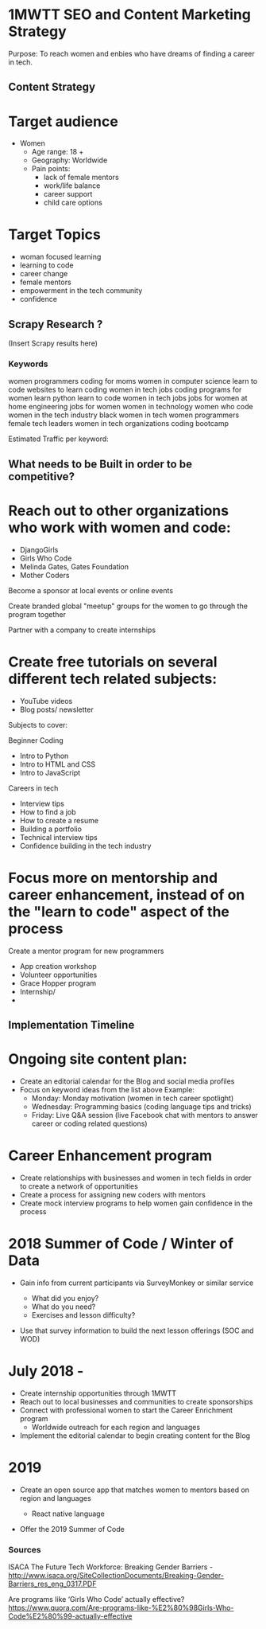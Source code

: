 # 1MWTT SEO and Content Marketing Strategy

Purpose: To reach women and enbies who have dreams of finding a career in tech.

## Content Strategy

# Target audience
- Women
  - Age range: 18 +
  - Geography: Worldwide
  - Pain points:
    - lack of female mentors
    - work/life balance
    - career support
    - child care options

# Target Topics
- woman focused learning
- learning to code
- career change
- female mentors
- empowerment in the tech community
- confidence

## Scrapy Research ?

(Insert Scrapy results here)

### Keywords
women programmers
coding for moms
women in computer science
learn to code
websites to learn coding
women in tech jobs
coding programs for women
learn python
learn to code
women in tech jobs
jobs for women at home
engineering jobs for women
women in technology
women who code
women in the tech industry
black women in tech
women programmers
female tech leaders
women in tech organizations
coding bootcamp

Estimated Traffic per keyword:


## What needs to be Built in order to be competitive?

# Reach out to other organizations who work with women and code:
- DjangoGirls
- Girls Who Code
- Melinda Gates, Gates Foundation
- Mother Coders

Become a sponsor at local events or online events

Create branded global "meetup" groups for the women to go through the program together

Partner with a company to create internships

# Create free tutorials on several different tech related subjects:

- YouTube videos
- Blog posts/ newsletter

Subjects to cover:

Beginner Coding
- Intro to Python
- Intro to HTML and CSS
- Intro to JavaScript

Careers in tech
- Interview tips
- How to find a job
- How to create a resume
- Building a portfolio
- Technical interview tips
- Confidence building in the tech industry

# Focus more on mentorship and career enhancement, instead of on the "learn to code" aspect of the process

Create a mentor program for new programmers
- App creation workshop
- Volunteer opportunities
- Grace Hopper program
- Internship/
-

## Implementation Timeline

# Ongoing site content plan:
- Create an editorial calendar for the Blog and social media profiles
- Focus on keyword ideas from the list above
  Example:
    - Monday: Monday motivation (women in tech career spotlight)
    - Wednesday: Programming basics (coding language tips and tricks)
    - Friday: Live Q&A session (live Facebook chat with mentors to answer career or coding related questions)


# Career Enhancement program
- Create relationships with businesses and women in tech fields in order to create a network of opportunities
- Create a process for assigning new coders with mentors
- Create mock interview programs to help women gain confidence in the process



# 2018 Summer of Code / Winter of Data
- Gain info from current participants via SurveyMonkey or similar service
  - What did you enjoy?
  - What do you need?
  - Exercises and lesson difficulty?

- Use that survey information to build the next lesson offerings (SOC and WOD)


# July 2018 -
- Create internship opportunities through 1MWTT
- Reach out to local businesses and communities to create sponsorships
- Connect with professional women to start the Career Enrichment program
  - Worldwide outreach for each region and languages
- Implement the editorial calendar to begin creating content for the Blog


# 2019
- Create an open source app that matches women to mentors based on region and languages
  - React native language

- Offer the 2019 Summer of Code



### Sources
ISACA The Future Tech Workforce: Breaking Gender Barriers - http://www.isaca.org/SiteCollectionDocuments/Breaking-Gender-Barriers_res_eng_0317.PDF

Are programs like ‘Girls Who Code’ actually effective?
https://www.quora.com/Are-programs-like-%E2%80%98Girls-Who-Code%E2%80%99-actually-effective

